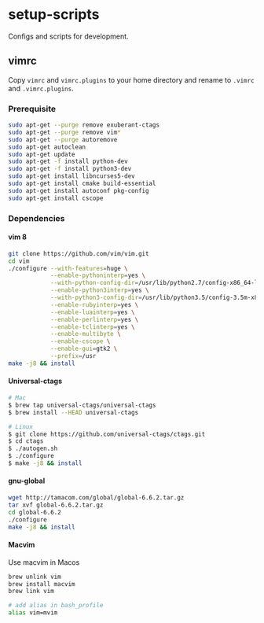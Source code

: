 # setup-scripts
Configs and scripts for development.

## vimrc

Copy `vimrc` and `vimrc.plugins` to your home directory and rename to `.vimrc` and `.vimrc.plugins`.

### Prerequisite

```bash
sudo apt-get --purge remove exuberant-ctags
sudo apt-get --purge remove vim*
sudo apt-get --purge autoremove
sudo apt-get autoclean
sudo apt-get update
sudo apt-get -f install python-dev
sudo apt-get -f install python3-dev
sudo apt-get install libncurses5-dev
sudo apt-get install cmake build-essential
sudo apt-get install autoconf pkg-config
sudo apt-get install cscope
```

### Dependencies

#### vim 8

```bash
git clone https://github.com/vim/vim.git
cd vim
./configure --with-features=huge \
            --enable-pythoninterp=yes \
            --with-python-config-dir=/usr/lib/python2.7/config-x86_64-linux-gnu/ \
            --enable-python3interp=yes \
            --with-python3-config-dir=/usr/lib/python3.5/config-3.5m-x86_64-linux-gnu/ \
            --enable-rubyinterp=yes \
            --enable-luainterp=yes \
            --enable-perlinterp=yes \
            --enable-tclinterp=yes \
            --enable-multibyte \
            --enable-cscope \
            --enable-gui=gtk2 \
            --prefix=/usr
make -j8 && install
```

#### Universal-ctags

```bash
# Mac
$ brew tap universal-ctags/universal-ctags
$ brew install --HEAD universal-ctags

# Linux
$ git clone https://github.com/universal-ctags/ctags.git
$ cd ctags
$ ./autogen.sh 
$ ./configure
$ make -j8 && install
```

#### gnu-global

```bash
wget http://tamacom.com/global/global-6.6.2.tar.gz
tar xvf global-6.6.2.tar.gz
cd global-6.6.2
./configure
make -j8 && install
```

#### Macvim

Use macvim in Macos

```bash
brew unlink vim
brew install macvim
brew link vim

# add alias in bash_profile
alias vim=mvim
```